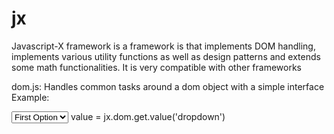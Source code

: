jx
==

Javascript-X framework is a framework is that implements DOM handling, implements various utility functions as well as design patterns and extends some math functionalities. It is very compatible with other frameworks


dom.js: Handles common tasks around a dom object with a simple interface
Example:
<html>
    <select id="dropdown">
        <option value="one" selected>First Option</option>
        <option value="two">First Option</option>
    </select>    
</html>
value = jx.dom.get.value('dropdown')
